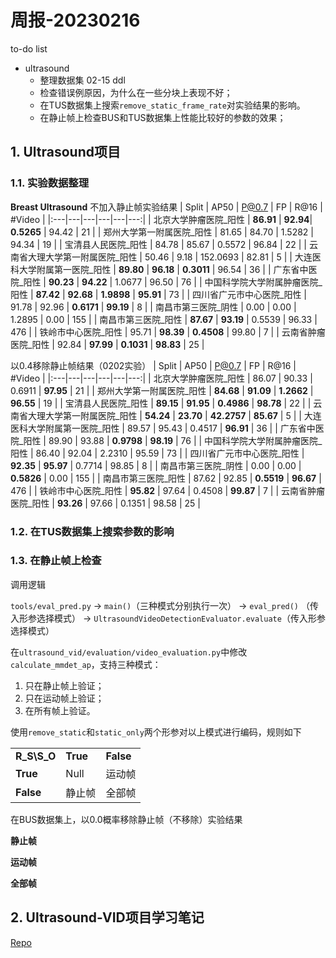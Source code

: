 # 周报-20230216
to-do list

- ultrasound
  - 整理数据集 02-15 ddl
  - 检查错误例原因，为什么在一些分块上表现不好；
  - 在TUS数据集上搜索``remove_static_frame_rate``对实验结果的影响。
  - 在静止帧上检查BUS和TUS数据集上性能比较好的参数的效果；

## 1. Ultrasound项目
### 1.1. 实验数据整理
**Breast Ultrasound**
不加入静止帧实验结果
| Split                 |  AP50 | P@0.7 |   FP   |  R@16 | #Video |
|:---|---|---|---|---|---:|
| 北京大学肿瘤医院_阳性 | **86.91** | **92.94**| **0.5265** | 94.42 |   21   |
| 郑州大学第一附属医院_阳性 | 81.65 | 84.70 | 1.5282 | 94.34 |   19   |
| 宝清县人民医院_阳性 | 84.78 | 85.67 | 0.5572 | 96.84 |   22   |
| 云南省大理大学第一附属医院_阳性 | 50.46 |  9.18 | 152.0693 | 82.81 |   5    |
| 大连医科大学附属第一医院_阳性 | **89.80** | **96.18** | **0.3011** | 96.54 |   36   |
| 广东省中医院_阳性 | **90.23** | **94.22** | 1.0677 | 96.50 |   76   |
| 中国科学院大学附属肿瘤医院_阳性 | **87.42** | **92.68** | **1.9898** | **95.91** |   73   |
| 四川省广元市中心医院_阳性 | 91.78 | 92.96 | **0.6171** | **99.19** |   8    |
| 南昌市第三医院_阴性 | 0.00 |  0.00 | 1.2895 | 0.00 |  155   |
| 南昌市第三医院_阳性 | **87.67** | **93.19** | 0.5539 | 96.33 |  476   |
| 铁岭市中心医院_阳性 | 95.71 | **98.39** | **0.4508** | 99.80 |   7    |
| 云南省肿瘤医院_阳性 | 92.84 | **97.99** | **0.1031** | **98.83** |   25   |

以0.4移除静止帧结果（0202实验）
| Split                 |  AP50 | P@0.7 |   FP   |  R@16 | #Video |
|:---|---|---|---|---|---:|
| 北京大学肿瘤医院_阳性 | 86.07 | 90.33 | 0.6911 | **97.95** |   21   |
| 郑州大学第一附属医院_阳性 | **84.68** | **91.09** | **1.2662** | **96.55** |   19   |
| 宝清县人民医院_阳性 | **89.15** | **91.95** | **0.4986** | **98.78** |   22   |
| 云南省大理大学第一附属医院_阳性 | **54.24** | **23.70** | **42.2757** | **85.67** |   5    |
| 大连医科大学附属第一医院_阳性 | 89.57 | 95.43 | 0.4517 | **96.91** |   36   |
| 广东省中医院_阳性 | 89.90 | 93.88 | **0.9798** | **98.19** |   76   |
| 中国科学院大学附属肿瘤医院_阳性 | 86.40 | 92.04 | 2.2310 | 95.59 |   73   |
| 四川省广元市中心医院_阳性 | **92.35** | **95.97** | 0.7714 | 98.85 |   8    |
| 南昌市第三医院_阴性 | 0.00 |  0.00 | **0.5826** | 0.00 |  155   |
| 南昌市第三医院_阳性 | 87.62 | 92.85 | **0.5519** | **96.67** |  476   |
| 铁岭市中心医院_阳性 | **95.82** | 97.64 | 0.4508 | **99.87** |   7    |
| 云南省肿瘤医院_阳性 | **93.26** | 97.66 | 0.1351 | 98.58 |   25   |
### 1.2. 在TUS数据集上搜索参数的影响

### 1.3. 在静止帧上检查

调用逻辑

``tools/eval_pred.py`` $\rightarrow$ ``main()``（三种模式分别执行一次） $\rightarrow$ ``eval_pred()`` （传入形参选择模式） $\rightarrow$ ``UltrasoundVideoDetectionEvaluator.evaluate``（传入形参选择模式）

在``ultrasound_vid/evaluation/video_evaluation.py``中修改``calculate_mmdet_ap``，支持三种模式：

1. 只在静止帧上验证；
2. 只在运动帧上验证；
3. 在所有帧上验证。

使用``remove_static``和``static_only``两个形参对以上模式进行编码，规则如下

|             |          |           |
|-------------|----------|-----------|
| **R_S\S_O** | **True** | **False** |
| **True**    | Null     | 运动帧       |
| **False**   | 静止帧      | 全部帧       |

在BUS数据集上，以0.0概率移除静止帧（不移除）实验结果

**静止帧**

**运动帧**

**全部帧**




## 2. Ultrasound-VID项目学习笔记

[Repo](https://github.com/xjtulyc/ultrasound_vid_docs)